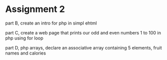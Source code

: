 # Assignment 2
part B, create an intro for php in simpl ehtml

part C, create a web page that prints our odd and even numbers 1 to 100 in php using for loop

part D, php arrays, declare an associative array containing 5 elements, fruit names and calories
